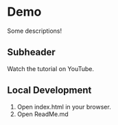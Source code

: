 # Demo

Some descriptions!

## Subheader

Watch the tutorial on YouTube.
## Local Development

1. Open index.html in your browser.
2. Open ReadMe.md

